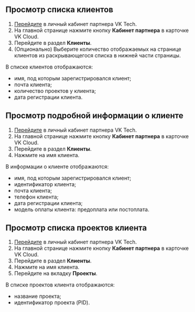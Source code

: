 ## Просмотр списка клиентов

1. [Перейдите](https://partners.tech.vk.com) в личный кабинет партнера VK Tech.
1. На главной странице нажмите кнопку **Кабинет партнера** в карточке VK Cloud.
1. Перейдите в раздел **Клиенты**.
1. (Опционально) Выберите количество отображаемых на странице клиентов из раскрывающегося списка в нижней части страницы.

В списке клиентов отображаются:

* имя, под которым зарегистрировался клиент;
* почта клиента;
* количество проектов у клиента;
* дата регистрации клиента.

## Просмотр подробной информации о клиенте

1. [Перейдите](https://partners.tech.vk.com) в личный кабинет партнера VK Tech.
1. На главной странице нажмите кнопку **Кабинет партнера** в карточке VK Cloud.
1. Перейдите в раздел **Клиенты**.
1. Нажмите на имя клиента.

В информации о клиенте отображаются:

* имя, под которым зарегистрировался клиент;
* идентификатор клиента;
* почта клиента;
* телефон клиента;
* дата регистрации клиента;
* модель оплаты клиента: предоплата или постоплата.

## Просмотр списка проектов клиента

1. [Перейдите](https://partners.tech.vk.com) в личный кабинет партнера VK Tech.
1. На главной странице нажмите кнопку **Кабинет партнера** в карточке VK Cloud.
1. Перейдите в раздел **Клиенты**.
1. Нажмите на имя клиента.
1. Перейдите на вкладку **Проекты**.

В списке проектов клиента отображаются:

* название проекта;
* идентификатор проекта (PID).
